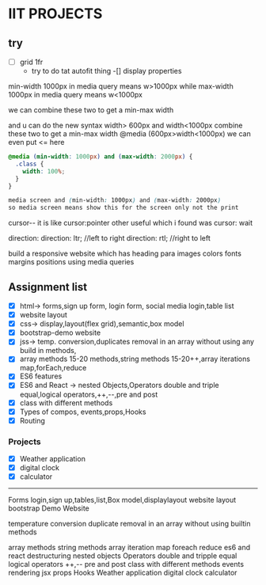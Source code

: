 # IIT PROJECTS

## try

- [ ] grid 1fr
  - try to do tat autofit thing
    -[] display properties

min-width 1000px in media query means w>1000px
while max-width 1000px in media query means w<1000px

we can combine these two to get a min-max width

and u can do the new syntax width> 600px and width<1000px
combine these two to get a min-max width @media (600px>width<1000px)
we can even put <= here

```css
@media (min-width: 1000px) and (max-width: 2000px) {
  .class {
    width: 100%;
  }
}

media screen and (min-width: 1000px) and (max-width: 2000px)
so media screen means show this for the screen only not the print
```

cursor--
it is like cursor:pointer
other useful which i found was cursor: wait

direction:
direction: ltr; //left to right
direction: rtl; //right to left

build a responsive website which has heading para images colors fonts margins positions using media queries

## Assignment list

- [x] html-> forms,sign up form, login form, social media login,table list
- [x] website layout
- [x] css-> display,layout(flex grid),semantic,box model
- [x] bootstrap-demo website
- [x] jss-> temp. conversion,duplicates removal in an array without using any build in methods,
- [x] array methods 15-20 methods,string methods 15-20++,array iterations map,forEach,reduce
- [x] ES6 features
- [x] ES6 and React -> nested Objects,Operators double and triple equal,logical operators,++,--,pre and post
- [x] class with different methods
- [x] Types of compos, events,props,Hooks
- [x] Routing

### Projects

- [x] Weather application
- [x] digital clock
- [x] calculator

---

Forms
login,sign up,tables,list,Box model,displaylayout
website layout bootstrap Demo Website

temperature conversion
duplicate removal in an array without using builtin methods

array methods
string methods
array iteration map foreach reduce
es6 and react
destructuring
nested objects
Operators double and tripple equal
logical operators
++,--
pre and post
class with different methods
events
rendering
jsx
props
Hooks
Weather application
digital clock
calculator

